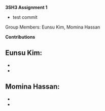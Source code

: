 **3SH3 Assignment 1**
- test commit

Group Members: Eunsu Kim, Momina Hassan



**Contributions**

Eunsu Kim:
- 
-
-


Momina Hassan: 
- 
- 
- 
